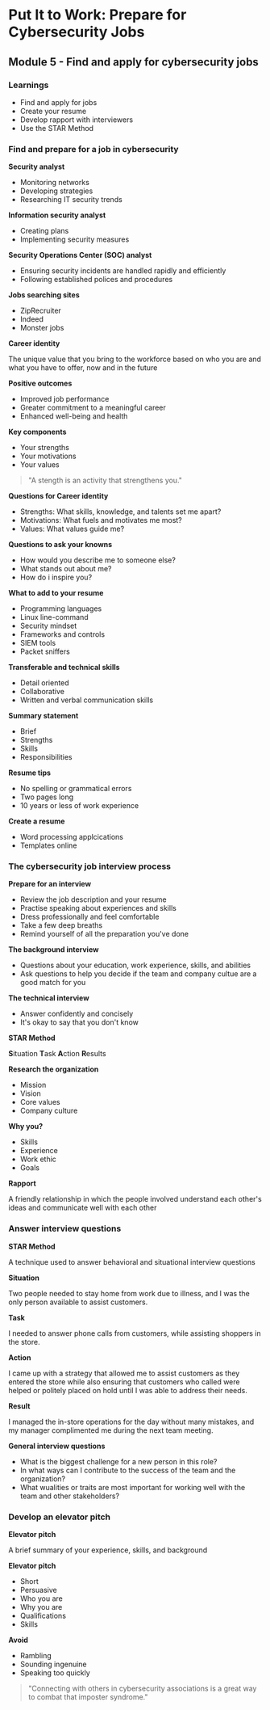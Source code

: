 # Put It to Work: Prepare for Cybersecurity Jobs

## Module 5 - Find and apply for cybersecurity jobs

### Learnings

- Find and apply for jobs
- Create your resume
- Develop rapport with interviewers
- Use the STAR Method


### Find and prepare for a job in cybersecurity

**Security analyst**

- Monitoring networks
- Developing strategies
- Researching IT security trends

**Information security analyst**

- Creating plans
- Implementing security measures

**Security Operations Center (SOC) analyst**

- Ensuring security incidents are handled rapidly and efficiently
- Following established polices and procedures

**Jobs searching sites**

- ZipRecruiter
- Indeed
- Monster jobs

**Career identity**

The unique value that you bring to the workforce based on who you are and what you have to offer, now and in the future

**Positive outcomes**

- Improved job performance
- Greater commitment to a meaningful career
- Enhanced well-being and health

**Key components**

- Your strengths
- Your motivations
- Your values

> "A stength is an activity that strengthens you."

**Questions for Career identity**

- Strengths: What skills, knowledge, and talents set me apart?
- Motivations: What fuels and motivates me most?
- Values: What values guide me?

**Questions to ask your knowns**

- How would you describe me to someone else?
- What stands out about me?
- How do i inspire you?

**What to add to your resume**

- Programming languages
- Linux line-command
- Security mindset
- Frameworks and controls
- SIEM tools
- Packet sniffers

**Transferable and technical skills**

- Detail oriented
- Collaborative
- Written and verbal communication skills

**Summary statement**

- Brief
- Strengths
- Skills
- Responsibilities

**Resume tips**

- No spelling or grammatical errors
- Two pages long
- 10 years or less of work experience

**Create a resume**

- Word processing applcications
- Templates online


### The cybersecurity job interview process

**Prepare for an interview**

- Review the job description and your resume
- Practise speaking about experiences and skills
- Dress professionally and feel comfortable
- Take a few deep breaths
- Remind yourself of all the preparation you've done

**The background interview**

- Questions about your education, work experience, skills, and abilities
- Ask questions to help you decide if the team and company cultue are a good match for you

**The technical interview**

- Answer confidently and concisely
- It's okay to say that you don't know

**STAR Method**

**S**ituation
**T**ask
**A**ction
**R**esults

**Research the organization**

- Mission
- Vision
- Core values
- Company culture

**Why you?**

- Skills
- Experience
- Work ethic
- Goals

**Rapport**

A friendly relationship in which the people involved understand each other's ideas and communicate well with each other

 
### Answer interview questions

**STAR Method**

A technique used to answer behavioral and situational interview questions

**Situation**

Two people needed to stay home from work due to illness, and I was the only person available to assist customers.

**Task**

I needed to answer phone calls from customers, while assisting shoppers in the store.

**Action**

I came up with a strategy that allowed me to assist customers as they entered the store while also ensuring that customers who called were helped or politely placed on hold until I was able to address their needs.

**Result**

I managed the in-store operations for the day without many mistakes, and my manager complimented me during the next team meeting.

**General interview questions**

- What is the biggest challenge for a new person in this role?
- In what ways can I contribute to the success of the team and the organization?
- What wualities or traits are most important for working well with the team and other stakeholders?


### Develop an elevator pitch

**Elevator pitch**

A brief summary of your experience, skills, and background

**Elevator pitch**

- Short
- Persuasive
- Who you are
- Why you are
- Qualifications
- Skills

**Avoid**

- Rambling
- Sounding ingenuine
- Speaking too quickly

> "Connecting with others in cybersecurity associations is a great way to combat that imposter syndrome."

